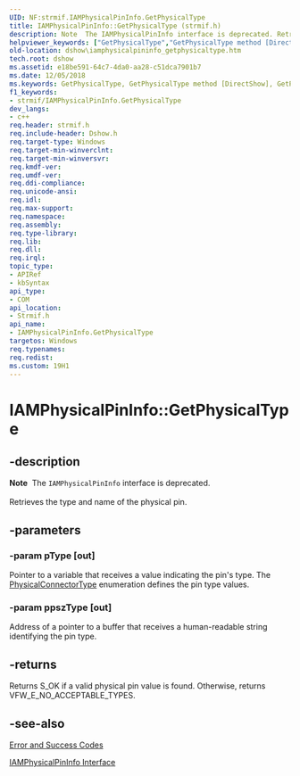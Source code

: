```yaml
---
UID: NF:strmif.IAMPhysicalPinInfo.GetPhysicalType
title: IAMPhysicalPinInfo::GetPhysicalType (strmif.h)
description: Note  The IAMPhysicalPinInfo interface is deprecated. Retrieves the type and name of the physical pin.
helpviewer_keywords: ["GetPhysicalType","GetPhysicalType method [DirectShow]","GetPhysicalType method [DirectShow]","IAMPhysicalPinInfo interface","IAMPhysicalPinInfo interface [DirectShow]","GetPhysicalType method","IAMPhysicalPinInfo.GetPhysicalType","IAMPhysicalPinInfo::GetPhysicalType","IAMPhysicalPinInfoGetPhysicalType","dshow.iamphysicalpininfo_getphysicaltype","strmif/IAMPhysicalPinInfo::GetPhysicalType"]
old-location: dshow\iamphysicalpininfo_getphysicaltype.htm
tech.root: dshow
ms.assetid: e18be591-64c7-4da0-aa28-c51dca7901b7
ms.date: 12/05/2018
ms.keywords: GetPhysicalType, GetPhysicalType method [DirectShow], GetPhysicalType method [DirectShow],IAMPhysicalPinInfo interface, IAMPhysicalPinInfo interface [DirectShow],GetPhysicalType method, IAMPhysicalPinInfo.GetPhysicalType, IAMPhysicalPinInfo::GetPhysicalType, IAMPhysicalPinInfoGetPhysicalType, dshow.iamphysicalpininfo_getphysicaltype, strmif/IAMPhysicalPinInfo::GetPhysicalType
f1_keywords:
- strmif/IAMPhysicalPinInfo.GetPhysicalType
dev_langs:
- c++
req.header: strmif.h
req.include-header: Dshow.h
req.target-type: Windows
req.target-min-winverclnt: 
req.target-min-winversvr: 
req.kmdf-ver: 
req.umdf-ver: 
req.ddi-compliance: 
req.unicode-ansi: 
req.idl: 
req.max-support: 
req.namespace: 
req.assembly: 
req.type-library: 
req.lib: 
req.dll: 
req.irql: 
topic_type:
- APIRef
- kbSyntax
api_type:
- COM
api_location:
- Strmif.h
api_name:
- IAMPhysicalPinInfo.GetPhysicalType
targetos: Windows
req.typenames: 
req.redist: 
ms.custom: 19H1
---
```


# IAMPhysicalPinInfo::GetPhysicalType


## -description



<div class="alert"><b>Note</b>  The <code>IAMPhysicalPinInfo</code> interface is deprecated.</div>
<div> </div>
Retrieves the type and name of the physical pin.




## -parameters




### -param pType [out]

Pointer to a variable that receives a value indicating the pin's type. The [PhysicalConnectorType](https://docs.microsoft.com/windows/desktop/api/strmif/ne-strmif-physicalconnectortype) enumeration defines the pin type values.


### -param ppszType [out]

Address of a pointer to a buffer that receives a human-readable string identifying the pin type.


## -returns



Returns S_OK if a valid physical pin value is found. Otherwise, returns VFW_E_NO_ACCEPTABLE_TYPES.




## -see-also




<a href="https://docs.microsoft.com/windows/desktop/DirectShow/error-and-success-codes">Error and Success Codes</a>



<a href="https://docs.microsoft.com/windows/desktop/api/strmif/nn-strmif-iamphysicalpininfo">IAMPhysicalPinInfo Interface</a>
 

 

